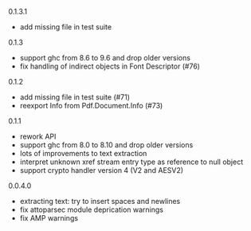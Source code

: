 0.1.3.1

* add missing file in test suite

0.1.3

* support ghc from 8.6 to 9.6 and drop older versions
* fix handling of indirect objects in Font Descriptor (#76)

0.1.2

* add missing file in test suite (#71)
* reexport Info from Pdf.Document.Info (#73)

0.1.1

* rework API
* support ghc from 8.0 to 8.10 and drop older versions
* lots of improvements to text extraction
* interpret unknown xref stream entry type as reference to null object
* support crypto handler version 4 (V2 and AESV2)

0.0.4.0

* extracting text: try to insert spaces and newlines
* fix attoparsec module deprication warnings
* fix AMP warnings
